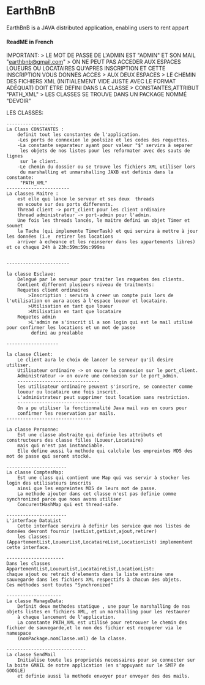 # EarthBnB
EarthBnB is a JAVA distributed application, enabling users to rent appart

#### ReadME in French ####

IMPORTANT:
	> LE MOT DE PASSE DE L'ADMIN EST "ADMIN" ET SON MAIL "earthbnb@gmail.com"
	> ON NE PEUT PAS ACCEDER AUX ESPACES LOUEURS OU LOCATAIRES QU'APRES INSCRIPTION ET CETTE INSCRIPTION VOUS DONNES ACCES 		> AUX DEUX ESPACES
	> LE CHEMIN DES FICHIERS XML (INITIALEMENT VIDE JUSTE AVEC LE FORMAT ADÉQUAT) DOIT ETRE DEFINI DANS LA CLASSE 			> CONSTANTES,ATTRIBUT "PATH_XML"
	> LES CLASSES SE TROUVE DANS UN PACKAGE NOMMÉ "DEVOIR"

LES CLASSES:

	------------------
	La Class CONSTANTES :
		definit tout les constantes de l'application. 
		-Les ports de connexion le poolsize et les codes des requettes.
		-La constante separateur ayant pour valeur "$" servira à separer 
		 les objets de nos listes pour les reformater avec des sauts de lignes
		 sur le client.
		-Le chemin du dossier ou se trouve les fichiers XML utiliser lors 
		 du marshalling et unmarshalling JAXB est definis dans la constante:
		 "PATH_XML"
	-----------------------
	La classes Maitre :
		est elle qui lance le serveur et ses deux  threads  
		en ecoute sur des ports differents.
		Thread client -> port_client pour les client ordinaire
		thread administrateur -> port-admin pour l'admin.
		Une fois les threads lancés, le maitre defini un objet Timer et soumet
		la Tache (qui implemente TimerTask) et qui servira à mettre à jour les données (i.e  retirer les locations
		arriver à echeance et les reinserer dans les appartements libres) et ce chaque 24h à 23h:59m:59s:999ms
	
	 
	-----------------------

	la classe Esclave:
		Delegué par le serveur pour traiter les requetes des clients.
		Contient different plusieurs niveau de traitments:
		Requetes client ordinaires
			>Inscription : servira à creer un compte puis lors de l'utilisation on aura acces à l'espace loueur et locataire.
			>Utilisation en tant que loueur
			>Utilisation en tant que locataire
		Requetes admin
			>L'admin ne s'inscrit il a son login qui est le mail utilisé pour confirmer les locations et un mot de passe
			 defini au prealable

	-------------------

	la classe Client:
		Le client aura le choix de lancer le serveur qu'il desire utiliser.
		Utilisateur ordinaire -> on ouvre la connexion sur le port_client.
		Administrateur -> on ouvre une connexion sur le port_admin.
		------------------------------
		les utilisateur ordinaire peuvent s'inscrire, se connecter comme
		loueur ou locataire une fois inscrit.
		L'administrateur peut supprimer tout location sans restriction. 
		------------------------------
		On a pu utiliser la fonctionnalité Java mail vus en cours pour 
		confirmer les reservation par mails.
	-------------------------------

	La classe Personne:
		Est une classe abstraite qui definie les attributs et constructeurs des classe filles (Loueur,Locataire)
		mais qui n'est pas instanciable.
		Elle define aussi la methode qui calclule les empreintes MD5 des mot de passe qui seront stocké.

	----------------------
	La classe ComptesMap:
		Est une class qui contient une Map qui vas servir à stocker les login des utilisateurs inscrits
		ainsi que les empreintes MD5 de leurs mot de passe.
		La methode ajouter dans cet classe n'est pas definie comme synchronized parce que nous avons utiliser
		ConcurentHashMap qui est thread-safe.

	----------------------
	L'interface DataList
		Cette interface servira à definir les service que nos listes de données devront fournir (setList,getList,ajout,retirer)
		les classes: (AppartementList,LoueurList,LocataireList,LocationList) implementent cette interface.

	---------------------
	Dans les classes AppartementList,LoueurList,LocataireList,LocationList:
	chaque ajout ou retrait d'elements dans la liste entraine une sauvegarde dans les fichiers XML respectifs à chacun des objets.
	Ces methodes sont toutes "Synchronized"

	--------------------
	La classe ManageData:
		Definit deux methodes statique , une pour le marshalling de nos objets listes en fichiers XML, et un marshalling pour les restaurer
		à chaque lancement de l'application.
		La constante PATH_XML est utilisé pour retrouver le chemin des fichier de sauvegarde,et le nom des fichier est recuperer via le namespace
		(nomPackage.nomClasse.xml) de la classe.

	-----------------------------
	La classe SendMail
		Initialise toute les proprietés necessaires pour se connecter sur la boite GMAIL de notre application (en s'appuyant sur le SMTP de GOOGLE)
		et definie aussi la methode envoyer pour envoyer des des mails.
